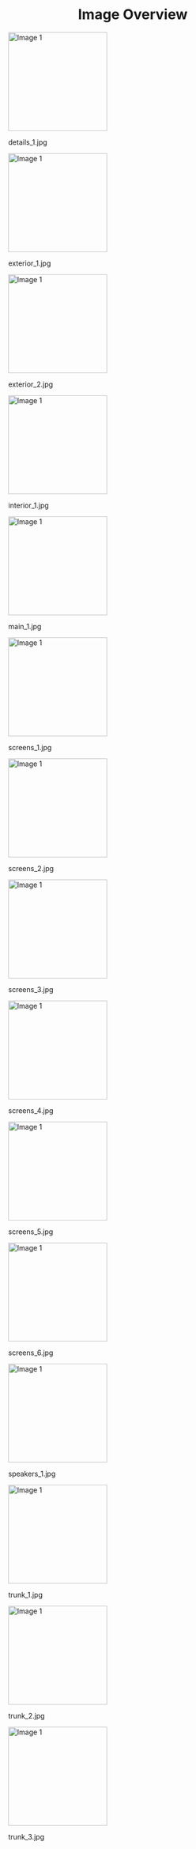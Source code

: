 <h1 style ="text-align: center;"> Image Overview </h1>
<div>
<div style="width="20%">
<img src="https://media.evkx.net/multimedia/models/volkswagen/id.4/id.4_pro_4motion/details_1_xst.jpg" alt="Image 1" style="width: 200px;">
<p>details_1.jpg</p>
</div>
<div style="width="20%">
<img src="https://media.evkx.net/multimedia/models/volkswagen/id.4/id.4_pro_4motion/exterior_1_xst.jpg" alt="Image 1" style="width: 200px;">
<p>exterior_1.jpg</p>
</div>
<div style="width="20%">
<img src="https://media.evkx.net/multimedia/models/volkswagen/id.4/id.4_pro_4motion/exterior_2_xst.jpg" alt="Image 1" style="width: 200px;">
<p>exterior_2.jpg</p>
</div>
<div style="width="20%">
<img src="https://media.evkx.net/multimedia/models/volkswagen/id.4/id.4_pro_4motion/interior_1_xst.jpg" alt="Image 1" style="width: 200px;">
<p>interior_1.jpg</p>
</div>
<div style="width="20%">
<img src="https://media.evkx.net/multimedia/models/volkswagen/id.4/id.4_pro_4motion/main_1_xst.jpg" alt="Image 1" style="width: 200px;">
<p>main_1.jpg</p>
</div>
<div style="width="20%">
<img src="https://media.evkx.net/multimedia/models/volkswagen/id.4/id.4_pro_4motion/screens_1_xst.jpg" alt="Image 1" style="width: 200px;">
<p>screens_1.jpg</p>
</div>
<div style="width="20%">
<img src="https://media.evkx.net/multimedia/models/volkswagen/id.4/id.4_pro_4motion/screens_2_xst.jpg" alt="Image 1" style="width: 200px;">
<p>screens_2.jpg</p>
</div>
<div style="width="20%">
<img src="https://media.evkx.net/multimedia/models/volkswagen/id.4/id.4_pro_4motion/screens_3_xst.jpg" alt="Image 1" style="width: 200px;">
<p>screens_3.jpg</p>
</div>
<div style="width="20%">
<img src="https://media.evkx.net/multimedia/models/volkswagen/id.4/id.4_pro_4motion/screens_4_xst.jpg" alt="Image 1" style="width: 200px;">
<p>screens_4.jpg</p>
</div>
<div style="width="20%">
<img src="https://media.evkx.net/multimedia/models/volkswagen/id.4/id.4_pro_4motion/screens_5_xst.jpg" alt="Image 1" style="width: 200px;">
<p>screens_5.jpg</p>
</div>
<div style="width="20%">
<img src="https://media.evkx.net/multimedia/models/volkswagen/id.4/id.4_pro_4motion/screens_6_xst.jpg" alt="Image 1" style="width: 200px;">
<p>screens_6.jpg</p>
</div>
<div style="width="20%">
<img src="https://media.evkx.net/multimedia/models/volkswagen/id.4/id.4_pro_4motion/speakers_1_xst.jpg" alt="Image 1" style="width: 200px;">
<p>speakers_1.jpg</p>
</div>
<div style="width="20%">
<img src="https://media.evkx.net/multimedia/models/volkswagen/id.4/id.4_pro_4motion/trunk_1_xst.jpg" alt="Image 1" style="width: 200px;">
<p>trunk_1.jpg</p>
</div>
<div style="width="20%">
<img src="https://media.evkx.net/multimedia/models/volkswagen/id.4/id.4_pro_4motion/trunk_2_xst.jpg" alt="Image 1" style="width: 200px;">
<p>trunk_2.jpg</p>
</div>
<div style="width="20%">
<img src="https://media.evkx.net/multimedia/models/volkswagen/id.4/id.4_pro_4motion/trunk_3_xst.jpg" alt="Image 1" style="width: 200px;">
<p>trunk_3.jpg</p>
</div>
</div>
